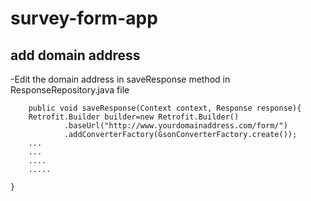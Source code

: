 # survey-form-app

## add domain address 
-Edit the domain address in saveResponse method in ResponseRepository.java file

        public void saveResponse(Context context, Response response){
        Retrofit.Builder builder=new Retrofit.Builder()
                .baseUrl("http://www.yourdomainaddress.com/form/")
                .addConverterFactory(GsonConverterFactory.create());
        ...
        ...
        ....
        .....

    }
